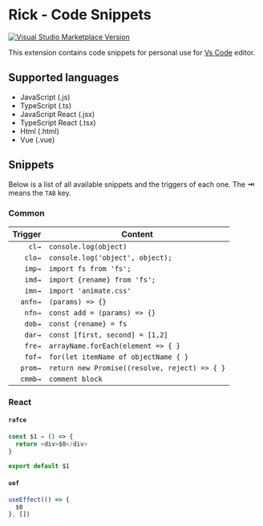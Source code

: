 # Rick - Code Snippets

<p>
<a href="https://marketplace.visualstudio.com/items?itemName=jfmoe.rick-code-snippets" target="__blank"><img src="https://img.shields.io/visual-studio-marketplace/v/jfmoe.rick-code-snippets.svg?color=4d9375&amp;label=Marketplace&logo=visual-studio-code" alt="Visual Studio Marketplace Version" /></a>
</p>

This extension contains code snippets for personal use for [Vs Code][code] editor.

## Supported languages

- JavaScript (.js)
- TypeScript (.ts)
- JavaScript React (.jsx)
- TypeScript React (.tsx)
- Html (.html)
- Vue (.vue)

## Snippets

Below is a list of all available snippets and the triggers of each one. The **⇥** means the `TAB` key.

### Common

| Trigger | Content                                       |
| ------: | --------------------------------------------- |
|   `cl→` | `console.log(object)`                         |
|  `clo→` | `console.log('object', object);`              |
|  `imp→` | `import fs from 'fs';`                        |
|  `imd→` | `import {rename} from 'fs';`                  |
|  `imn→` | `import 'animate.css'`                        |
| `anfn→` | `(params) => {}`                              |
|  `nfn→` | `const add = (params) => {}`                  |
|  `dob→` | `const {rename} = fs`                         |
|  `dar→` | `const [first, second] = [1,2]`               |
|  `fre→` | `arrayName.forEach(element => { }`            |
|  `fof→` | `for(let itemName of objectName { }`          |
| `prom→` | `return new Promise((resolve, reject) => { }` |
| `cmmb→` | `comment block`                               |

### React

#### `rafce`

```javascript
const $1 = () => {
  return <div>$0</div>
}

export default $1
```

#### `uef`

```javascript
useEffect(() => {
  $0
}, [])
```

[code]: https://code.visualstudio.com/
